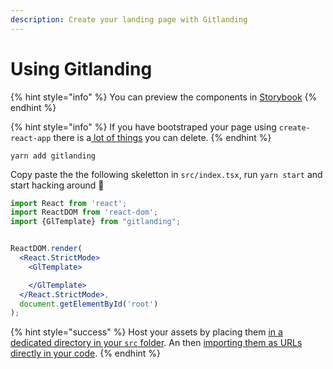 ```yaml
---
description: Create your landing page with Gitlanding
---
```


# Using Gitlanding

{% hint style="info" %}
You can preview the components in [Storybook](https://www.gitlanding.dev/storybook)
{% endhint %}

{% hint style="info" %}
If you have bootstraped your page using `create-react-app` there is a[ lot of things](https://github.com/thieryw/crispy-octo-bassoon/commit/431679969c454772605d2d16ad69290559a43cba) you can delete. 
{% endhint %}

```text
yarn add gitlanding
```

Copy paste the the following skeletton in `src/index.tsx`,  run `yarn start` and start hacking around 🚀

```jsx
import React from 'react';
import ReactDOM from 'react-dom';
import {GlTemplate} from "gitlanding";


ReactDOM.render(
  <React.StrictMode>
    <GlTemplate>

    </GlTemplate>
  </React.StrictMode>,
  document.getElementById('root')
);
```

{% hint style="success" %}
Host your assets by placing them [in a dedicated directory in your `src` folder](https://github.com/thieryw/gitlanding/tree/006bc0507cabe327e4b0d7df5613877caa146142/src/assets/img). An then [importing them as URLs directly in your code](https://github.com/thieryw/gitlanding/blob/006bc0507cabe327e4b0d7df5613877caa146142/src/index.tsx#L10).
{% endhint %}

####  

